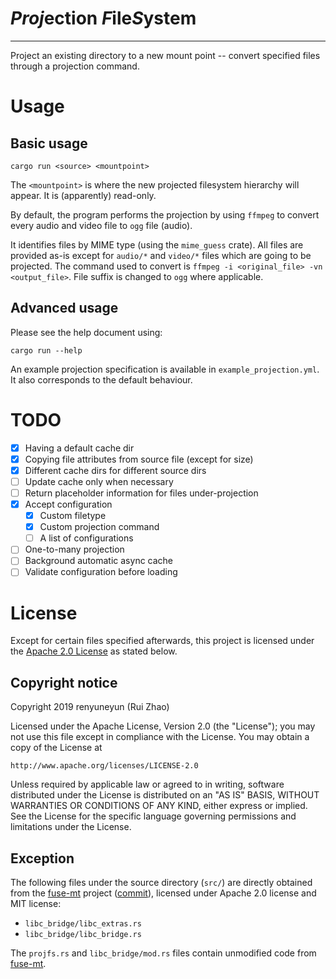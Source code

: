 # ***Proj***ection ***F***ile***S***ystem
- - - - - - -

Project an existing directory to a new mount point -- convert specified files through a projection command.

# Usage

## Basic usage

```
cargo run <source> <mountpoint>
```

The `<mountpoint>` is where the new projected filesystem hierarchy will appear. It is (apparently) read-only.

By default, the program performs the projection by using `ffmpeg` to convert every audio and video file to `ogg` file (audio).

It identifies files by MIME type (using the `mime_guess` crate). All files are provided as-is except for `audio/*` and `video/*` files which are going to be projected. The command used to convert is `ffmpeg -i <original_file> -vn <output_file>`. File suffix is changed to `ogg` where applicable.

## Advanced usage

Please see the help document using:

```
cargo run --help
```

An example projection specification is available in `example_projection.yml`. It also corresponds to the default behaviour.

# TODO

* [x] Having a default cache dir
* [x] Copying file attributes from source file (except for size)
* [x] Different cache dirs for different source dirs
* [ ] Update cache only when necessary
* [ ] Return placeholder information for files under-projection
* [x] Accept configuration
    * [x] Custom filetype
    * [x] Custom projection command
    * [ ] A list of configurations
* [ ] One-to-many projection
* [ ] Background automatic async cache
* [ ] Validate configuration before loading

# License

Except for certain files specified afterwards, this project is licensed under the [Apache 2.0 License](http://www.apache.org/licenses/LICENSE-2.0) as stated below.

## Copyright notice

Copyright 2019 renyuneyun (Rui Zhao)

Licensed under the Apache License, Version 2.0 (the "License");
you may not use this file except in compliance with the License.
You may obtain a copy of the License at

    http://www.apache.org/licenses/LICENSE-2.0

Unless required by applicable law or agreed to in writing, software
distributed under the License is distributed on an "AS IS" BASIS,
WITHOUT WARRANTIES OR CONDITIONS OF ANY KIND, either express or implied.
See the License for the specific language governing permissions and
limitations under the License.

## Exception

The following files under the source directory (`src/`) are directly obtained from the [fuse-mt](https://github.com/wfraser/fuse-mt) project ([commit](https://github.com/wfraser/fuse-mt/tree/97e115667682b4a7e54c1831360b8c572c667db3/example/src)), licensed under Apache 2.0 license and MIT license:

* `libc_bridge/libc_extras.rs`
* `libc_bridge/libc_bridge.rs`

The `projfs.rs` and `libc_bridge/mod.rs` files contain unmodified code from [fuse-mt](https://github.com/wfraser/fuse-mt/blob/97e115667682b4a7e54c1831360b8c572c667db3/example/src/passthrough.rs).

